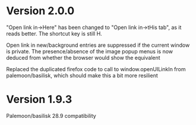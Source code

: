 # Version 2.0.0

"Open link in->Here" has been changed to "Open link in->tHis tab", as it reads better. The shortcut key is still H.

Open link in new/background entries are suppressed if the current window is private.
The presence/absence of the image popup menus is now deduced from whether the browser would show the equivalent

Replaced the duplicated firefox code to call to window.openUILinkIn from palemoon/basilisk, which should make this a bit more resilient

# Version 1.9.3

Palemoon/basilisk 28.9 compatibility
